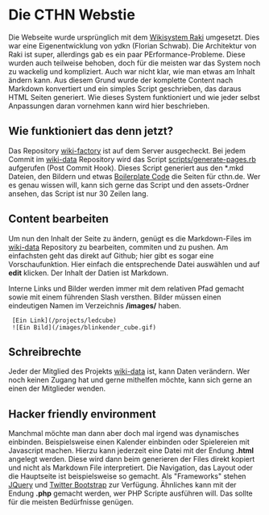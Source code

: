 # Die CTHN Webstie
Die Webseite wurde ursprünglich mit dem [Wikisystem Raki](https://github.com/CTHN/raki) umgesetzt. Dies war eine Eigenentwicklung von ydkn (Florian Schwab). Die Architektur von Raki ist super, allerdings gab es ein paar PErformance-Probleme. Diese wurden auch teilweise behoben, doch für die meisten war das System noch zu wackelig und kompliziert. Auch war nicht klar, wie man etwas am Inhalt ändern kann. Aus diesem Grund wurde der komplette Content nach Markdown konvertiert und ein simples Script geschrieben, das daraus HTML Seiten generiert. Wie dieses System funktioniert und wie jeder selbst Anpassungen daran vornehmen kann wird hier beschrieben.

## Wie funktioniert das denn jetzt?
Das Repository [wiki-factory](https://github.com/CTHN/wiki-factory) ist auf dem Server ausgecheckt. Bei jedem Commit im [wiki-data](https://github.com/CTHN/wiki-data) Repository wird das Script [scripts/generate-pages.rb](https://github.com/CTHN/wiki-factory/blob/master/scripts/generate_pages.rb) aufgerufen (Post Commit Hook). Dieses Script generiert aus den *.mkd Dateien, den Bildern und etwas [Boilerplate Code](https://github.com/CTHN/wiki-factory/tree/master/assets) die Seiten für cthn.de. Wer es genau wissen will, kann sich gerne das Script und den assets-Ordner ansehen, das Script ist nur 30 Zeilen lang.


## Content bearbeiten
Um nun den Inhalt der Seite zu ändern, genügt es die Markdown-Files im [wiki-data](https://github.com/CTHN/wiki-data) Repository zu bearbeiten, commiten und zu pushen. Am einfachsten geht das direkt auf Github; hier gibt es sogar eine Vorschaufunktion. Hier einfach die entsprechende Datei auswählen und auf **edit** klicken. Der Inhalt der Datien ist Markdown.

Interne Links und Bilder werden immer mit dem relativen Pfad gemacht sowie mit einem führenden Slash versthen. Bilder müssen einen eindeutigen Namen im Verzeichnis **/images/** haben.

     [Ein Link](/projects/ledcube)
     ![Ein Bild](/images/blinkender_cube.gif)
     
## Schreibrechte
Jeder der Mitglied des Projekts [wiki-data](https://github.com/CTHN/wiki-data) ist, kann Daten verändern. Wer noch keinen Zugang hat und gerne mithelfen möchte, kann sich gerne an einen der Mitglieder wenden.

## Hacker friendly environment
Manchmal möchte man dann aber doch mal irgend was dynamisches einbinden. Beispielsweise einen Kalender einbinden oder Spielereien mit Javascript machen. Hierzu kann jederzeit eine Datei mit der Endung **.html** angelegt werden. Diese wird dann beim generieren der Files direkt kopiert und nicht als Markdown File interpretiert. Die Navigation, das Layout oder die Hauptseite ist beispielsweise so gemacht. Als "Frameworks" stehen [JQuery](http://jquery.com/) und [Twitter Bootstrap](http://twitter.github.io/bootstrap/) zur Verfügung. Ähnliches kann mit der Endung **.php** gemacht werden, wer PHP Scripte ausführen will. Das sollte für die meisten Bedürfnisse genügen.
